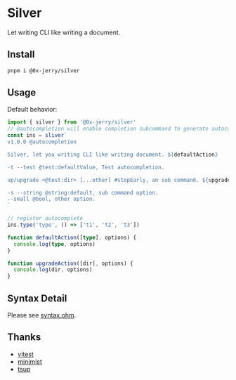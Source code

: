 # Silver

Let writing CLI like writing a document.

## Install

```sh
pnpm i @0x-jerry/silver
```

## Usage

Default behavior:

```ts
import { silver } from '@0x-jerry/silver'
// @autocompletion will enable completion subcommand to generate autocomplete script
const ins = sliver`
v1.0.0 @autocompletion

Silver, let you writing CLI like writing document. ${defaultAction}

-t --test @test:defaultValue, Test autocompletion.

up/upgrade <@test:dir> [...other] #stopEarly, an sub command. ${upgradeAction}

-s --string @string:default, sub command option.
--small @bool, other option.
`

// register autocomplete
ins.type('type', () => ['t1', 't2', 't3'])

function defaultAction([type], options) {
  console.log(type, options)
}

function upgradeAction([dir], options) {
  console.log(dir, options)
}
```

## Syntax Detail

Please see [syntax.ohm](./src/grammar//syntax.ohm).

## Thanks

- [vitest](https://vitest.dev/)
- [minimist](https://github.com/minimistjs/minimist)
- [tsup](https://tsup.egoist.dev)
